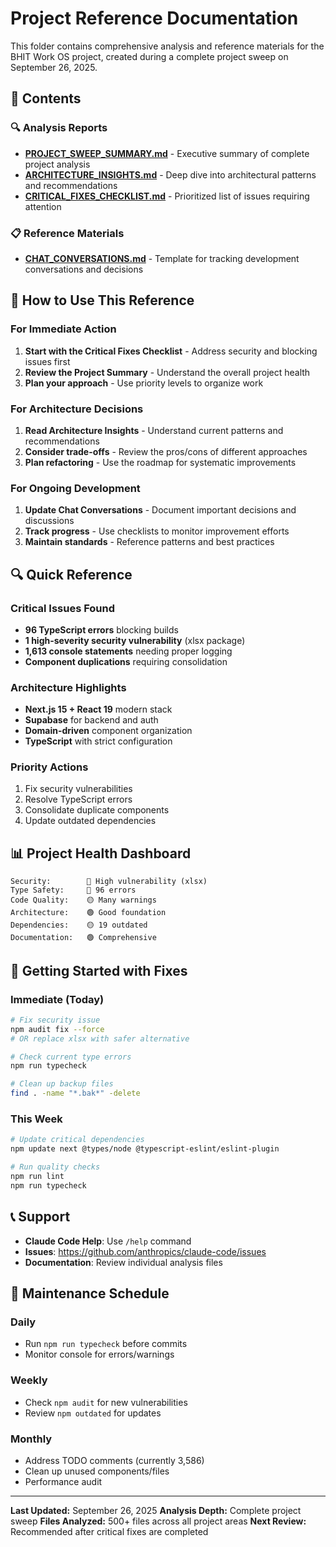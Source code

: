 # Project Reference Documentation

This folder contains comprehensive analysis and reference materials for the BHIT Work OS project, created during a complete project sweep on September 26, 2025.

## 📁 Contents

### 🔍 Analysis Reports
- **[PROJECT_SWEEP_SUMMARY.md](./PROJECT_SWEEP_SUMMARY.md)** - Executive summary of complete project analysis
- **[ARCHITECTURE_INSIGHTS.md](./ARCHITECTURE_INSIGHTS.md)** - Deep dive into architectural patterns and recommendations
- **[CRITICAL_FIXES_CHECKLIST.md](./CRITICAL_FIXES_CHECKLIST.md)** - Prioritized list of issues requiring attention

### 📋 Reference Materials
- **[CHAT_CONVERSATIONS.md](./CHAT_CONVERSATIONS.md)** - Template for tracking development conversations and decisions

## 🎯 How to Use This Reference

### For Immediate Action
1. **Start with the Critical Fixes Checklist** - Address security and blocking issues first
2. **Review the Project Summary** - Understand the overall project health
3. **Plan your approach** - Use priority levels to organize work

### For Architecture Decisions
1. **Read Architecture Insights** - Understand current patterns and recommendations
2. **Consider trade-offs** - Review the pros/cons of different approaches
3. **Plan refactoring** - Use the roadmap for systematic improvements

### For Ongoing Development
1. **Update Chat Conversations** - Document important decisions and discussions
2. **Track progress** - Use checklists to monitor improvement efforts
3. **Maintain standards** - Reference patterns and best practices

## 🔍 Quick Reference

### Critical Issues Found
- **96 TypeScript errors** blocking builds
- **1 high-severity security vulnerability** (xlsx package)
- **1,613 console statements** needing proper logging
- **Component duplications** requiring consolidation

### Architecture Highlights
- **Next.js 15 + React 19** modern stack
- **Supabase** for backend and auth
- **Domain-driven** component organization
- **TypeScript** with strict configuration

### Priority Actions
1. Fix security vulnerabilities
2. Resolve TypeScript errors
3. Consolidate duplicate components
4. Update outdated dependencies

## 📊 Project Health Dashboard

```
Security:        🔴 High vulnerability (xlsx)
Type Safety:     🔴 96 errors
Code Quality:    🟡 Many warnings
Architecture:    🟢 Good foundation
Dependencies:    🟡 19 outdated
Documentation:   🟢 Comprehensive
```

## 🚀 Getting Started with Fixes

### Immediate (Today)
```bash
# Fix security issue
npm audit fix --force
# OR replace xlsx with safer alternative

# Check current type errors
npm run typecheck

# Clean up backup files
find . -name "*.bak*" -delete
```

### This Week
```bash
# Update critical dependencies
npm update next @types/node @typescript-eslint/eslint-plugin

# Run quality checks
npm run lint
npm run typecheck
```

## 📞 Support

- **Claude Code Help**: Use `/help` command
- **Issues**: https://github.com/anthropics/claude-code/issues
- **Documentation**: Review individual analysis files

## 🔄 Maintenance Schedule

### Daily
- Run `npm run typecheck` before commits
- Monitor console for errors/warnings

### Weekly
- Check `npm audit` for new vulnerabilities
- Review `npm outdated` for updates

### Monthly
- Address TODO comments (currently 3,586)
- Clean up unused components/files
- Performance audit

---

**Last Updated:** September 26, 2025
**Analysis Depth:** Complete project sweep
**Files Analyzed:** 500+ files across all project areas
**Next Review:** Recommended after critical fixes are completed